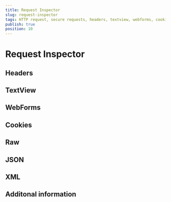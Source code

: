```yaml
---
title: Request Inspector
slug: request-inspector
tags: HTTP request, secure requests, headers, textview, webforms, cookies, host
publish: true
position: 10
---
```


# Request Inspector

## Headers

_<content-goes-here>_

## TextView

_<content-goes-here>_

## WebForms

_<content-goes-here>_

## Cookies

_<content-goes-here>_

## Raw

_<content-goes-here>_

## JSON

_<content-goes-here>_

## XML

_<content-goes-here>_

## Additonal information

_<for-example-find-feature>_
